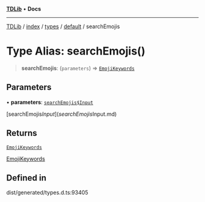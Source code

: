 [**TDLib**](../../../../../../README.md) • **Docs**

***

[TDLib](../../../../../../modules.md) / [index](../../../../../README.md) / [types](../../../README.md) / [default](../README.md) / searchEmojis

# Type Alias: searchEmojis()

> **searchEmojis**: (`parameters`) => [`EmojiKeywords`](EmojiKeywords.md)

## Parameters

• **parameters**: [`searchEmojis$Input`](searchEmojis$Input.md)

[searchEmojis$Input](searchEmojis$Input.md)

## Returns

[`EmojiKeywords`](EmojiKeywords.md)

[EmojiKeywords](EmojiKeywords.md)

## Defined in

dist/generated/types.d.ts:93405
